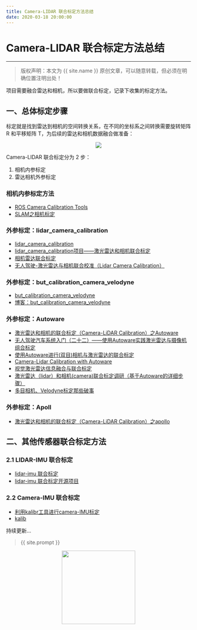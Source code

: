 ```yaml
---
title: Camera-LIDAR 联合标定方法总结
date: 2020-03-18 20:00:00
---
```

# Camera-LIDAR 联合标定方法总结
***
> 版权声明：本文为 {{ site.name }} 原创文章，可以随意转载，但必须在明确位置注明出处！

项目需要融合雷达和相机，所以要做联合标定，记录下收集的标定方法。

## 一、总体标定步骤

标定就是找到雷达到相机的空间转换关系，在不同的坐标系之间转换需要旋转矩阵 R 和平移矩阵 T，为后续的雷达和相机数据融合做准备：

<div  align="center">
<img src="https://pic2.zhimg.com/80/v2-c8a29440a3344eb702faf12c2a2aa6c9_720w.jpg"/>
</div>




Camera-LIDAR 联合标定分为 2 步：

1. 相机内参标定
2. 雷达相机外参标定

### 相机内参标定方法

- [ROS Camera Calibration Tools](http://wiki.ros.org/camera_calibration/Tutorials/MonocularCalibration)
- [SLAM之相机标定](https://blog.csdn.net/learning_tortosie/article/details/79901255)

### 外参标定：lidar_camera_calibration

- [lidar_camera_calibration](https://github.com/ankitdhall/lidar_camera_calibration)
- [lidar_camera_calibration项目——激光雷达和相机联合标定](https://tumihua.cn/2019/02/20/698adb0e68a9eaa19a52d52c69f34bea.html)
- [相机雷达联合标定]([http://www.elkulas.com/2019/05/22/%E7%9B%B8%E6%9C%BA%E9%9B%B7%E8%BE%BE%E8%81%94%E5%90%88%E6%A0%87%E5%AE%9A/](http://www.elkulas.com/2019/05/22/相机雷达联合标定/))
- [无人驾驶-激光雷达与相机联合校准（Lidar Camera Calibration）](https://blog.csdn.net/a2281965135/article/details/79785784)

### 外参标定：but_calibration_camera_velodyne

- [but_calibration_camera_velodyne](https://github.com/robofit/but_velodyne/tree/master/but_calibration_camera_velodyne)
- [博客：but_calibration_camera_velodyne](https://blog.csdn.net/learning_tortosie/article/details/82385394)

### 外参标定：Autoware

- [激光雷达和相机的联合标定（Camera-LiDAR Calibration）之Autoware](https://blog.csdn.net/learning_tortosie/article/details/82347694)
- [无人驾驶汽车系统入门（二十二）——使用Autoware实践激光雷达与摄像机组合标定](https://blog.csdn.net/AdamShan/article/details/81670732)
- [使用Autoware进行(双目)相机与激光雷达的联合标定](https://blog.csdn.net/X_kh_2001/article/details/89163659?depth_1-utm_source=distribute.pc_relevant.none-task&utm_source=distribute.pc_relevant.none-task)
- [Camera-Lidar Calibration with Autoware](https://zhuanlan.zhihu.com/p/65226371)
- [视觉激光雷达信息融合与联合标定](https://zhuanlan.zhihu.com/p/55825255)
- [激光雷达（lidar）和相机(camera)联合标定调研（基于Autoware的详细步骤）](https://blog.csdn.net/mxdsdo09/article/details/88370662)
- [多目相机、Velodyne标定那些破事](http://s1nh.org/post/calib-velodyne-camera/)

### 外参标定：Apoll

- [激光雷达和相机的联合标定（Camera-LiDAR Calibration）之apollo](https://blog.csdn.net/learning_tortosie/article/details/82351553)



## 二、其他传感器联合标定方法

### 2.1 LIDAR-IMU 联合标定

- [lidar-imu 联合标定](https://blog.csdn.net/Crystal_YS/article/details/90763723#lidarimulidar_align_12)
- [lidar-imu 联合标定开源项目](https://github.com/ethz-asl/lidar_align)



### 2.2 Camera-IMU 联合标定

- [利用kalibr工具进行camera-IMU标定](https://blog.csdn.net/zhubaohua_bupt/article/details/80222321)
- [kalib](https://github.com/ethz-asl/kalibr)



持续更新...


> {{ site.prompt }}

<div  align="center">
<img src="https://dlonng.com/images/wechart.jpg" width = "200" height = "200"/>